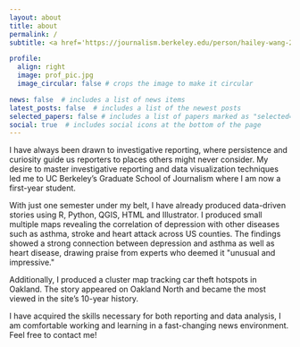 ```yaml
---
layout: about
title: about
permalink: /
subtitle: <a href='https://journalism.berkeley.edu/person/hailey-wang-2/'>University of California, Berkeley, School of Journalism</a>. I tell data-driven stories.  

profile:
  align: right
  image: prof_pic.jpg
  image_circular: false # crops the image to make it circular

news: false  # includes a list of news items
latest_posts: false  # includes a list of the newest posts
selected_papers: false # includes a list of papers marked as "selected={true}"
social: true  # includes social icons at the bottom of the page
---
```

I have always been drawn to investigative reporting, where persistence and curiosity guide us reporters to places others might never consider. My desire to master investigative reporting and data visualization techniques led me to UC Berkeley’s Graduate School of Journalism where I am now a first-year student. 

With just one semester under my belt, I have already produced data-driven stories using R, Python, QGIS, HTML and Illustrator. I produced small multiple maps revealing the correlation of depression with other diseases such as asthma, stroke and heart attack across US counties. The findings showed a strong connection between depression and asthma as well as heart disease, drawing praise from experts who deemed it "unusual and impressive." 

Additionally, I produced a cluster map tracking car theft hotspots in Oakland. The story appeared on Oakland North and became the most viewed in the site’s 10-year history. 

I have acquired the skills necessary for both reporting and data analysis, I am comfortable working and learning in a fast-changing news environment. Feel free to contact me!
